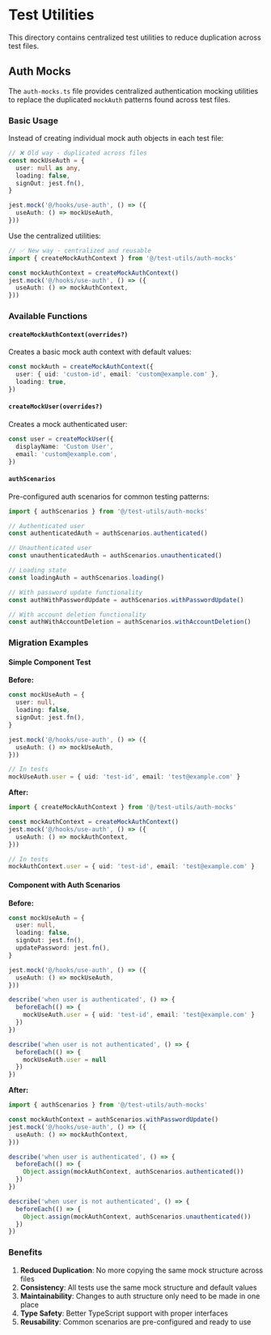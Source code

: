 # Test Utilities

This directory contains centralized test utilities to reduce duplication across test files.

## Auth Mocks

The `auth-mocks.ts` file provides centralized authentication mocking utilities to replace the duplicated `mockAuth` patterns found across test files.

### Basic Usage

Instead of creating individual mock auth objects in each test file:

```typescript
// ❌ Old way - duplicated across files
const mockUseAuth = {
  user: null as any,
  loading: false,
  signOut: jest.fn(),
}

jest.mock('@/hooks/use-auth', () => ({
  useAuth: () => mockUseAuth,
}))
```

Use the centralized utilities:

```typescript
// ✅ New way - centralized and reusable
import { createMockAuthContext } from '@/test-utils/auth-mocks'

const mockAuthContext = createMockAuthContext()
jest.mock('@/hooks/use-auth', () => ({
  useAuth: () => mockAuthContext,
}))
```

### Available Functions

#### `createMockAuthContext(overrides?)`

Creates a basic mock auth context with default values:

```typescript
const mockAuth = createMockAuthContext({
  user: { uid: 'custom-id', email: 'custom@example.com' },
  loading: true,
})
```

#### `createMockUser(overrides?)`

Creates a mock authenticated user:

```typescript
const user = createMockUser({
  displayName: 'Custom User',
  email: 'custom@example.com',
})
```

#### `authScenarios`

Pre-configured auth scenarios for common testing patterns:

```typescript
import { authScenarios } from '@/test-utils/auth-mocks'

// Authenticated user
const authenticatedAuth = authScenarios.authenticated()

// Unauthenticated user
const unauthenticatedAuth = authScenarios.unauthenticated()

// Loading state
const loadingAuth = authScenarios.loading()

// With password update functionality
const authWithPasswordUpdate = authScenarios.withPasswordUpdate()

// With account deletion functionality
const authWithAccountDeletion = authScenarios.withAccountDeletion()
```

### Migration Examples

#### Simple Component Test

**Before:**
```typescript
const mockUseAuth = {
  user: null,
  loading: false,
  signOut: jest.fn(),
}

jest.mock('@/hooks/use-auth', () => ({
  useAuth: () => mockUseAuth,
}))

// In tests
mockUseAuth.user = { uid: 'test-id', email: 'test@example.com' }
```

**After:**
```typescript
import { createMockAuthContext } from '@/test-utils/auth-mocks'

const mockAuthContext = createMockAuthContext()
jest.mock('@/hooks/use-auth', () => ({
  useAuth: () => mockAuthContext,
}))

// In tests
mockAuthContext.user = { uid: 'test-id', email: 'test@example.com' }
```

#### Component with Auth Scenarios

**Before:**
```typescript
const mockUseAuth = {
  user: null,
  loading: false,
  signOut: jest.fn(),
  updatePassword: jest.fn(),
}

jest.mock('@/hooks/use-auth', () => ({
  useAuth: () => mockUseAuth,
}))

describe('when user is authenticated', () => {
  beforeEach(() => {
    mockUseAuth.user = { uid: 'test-id', email: 'test@example.com' }
  })
})

describe('when user is not authenticated', () => {
  beforeEach(() => {
    mockUseAuth.user = null
  })
})
```

**After:**
```typescript
import { authScenarios } from '@/test-utils/auth-mocks'

const mockAuthContext = authScenarios.withPasswordUpdate()
jest.mock('@/hooks/use-auth', () => ({
  useAuth: () => mockAuthContext,
}))

describe('when user is authenticated', () => {
  beforeEach(() => {
    Object.assign(mockAuthContext, authScenarios.authenticated())
  })
})

describe('when user is not authenticated', () => {
  beforeEach(() => {
    Object.assign(mockAuthContext, authScenarios.unauthenticated())
  })
})
```

### Benefits

1. **Reduced Duplication**: No more copying the same mock structure across files
2. **Consistency**: All tests use the same mock structure and default values
3. **Maintainability**: Changes to auth structure only need to be made in one place
4. **Type Safety**: Better TypeScript support with proper interfaces
5. **Reusability**: Common scenarios are pre-configured and ready to use
